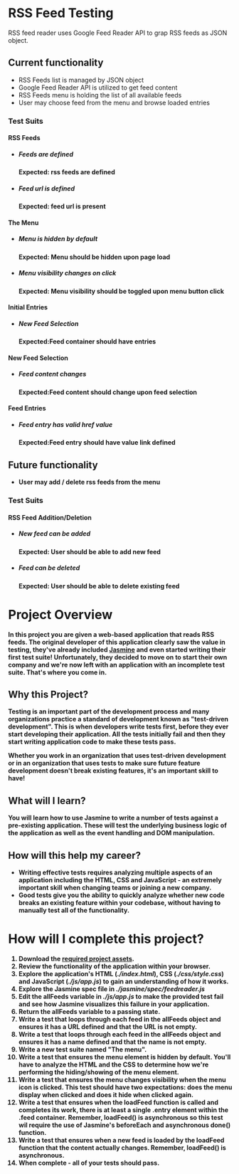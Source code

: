 <h1>RSS Feed Testing</h1> 

<p>RSS feed reader uses Google Feed Reader API to grap RSS feeds as JSON object. </p>

<h2>Current functionality</h2>
<ul>
	<li>RSS Feeds list is managed by JSON object</li>
	<li>Google Feed Reader API is utilized to get feed content</li>
	<li>RSS Feeds menu is holding the list of all available feeds</li>
	<li>User may choose feed from the menu and browse loaded entries</li>
</ul>


<h3>Test Suits</h3>
<h4>RSS Feeds</h4>
<ul>
	<li>
		<h5>Feeds are defined</h5>
		<p><strong>Expected:<strong> rss feeds are defined</p>
	</li>
	<li>
		<h5>Feed url is defined</h5>
		<p><strong>Expected:<strong> feed url is present</p>
	</li>
</ul>
<h4>The Menu</h4>
<ul>
	<li>
		<h5>Menu is hidden by default</h5>
		<p>Expected: Menu should be hidden upon page load</p>
	</li>
	<li>
		<h5>Menu visibility changes on click</h5>
		<p><strong>Expected: </strong> Menu visibility should be toggled upon menu button click</p>
	</li>

</ul>
<h4>Initial Entries</h4>
<ul>
	<li>
		<h5>New Feed Selection</h5>
		<p><strong>Expected:</strong>Feed container should have entries</p>
	</li>
</ul>
<h4>New Feed Selection</h4>
<ul>
	<li>
		<h5>Feed content changes</h5>
		<p><strong>Expected:</strong>Feed content should change upon feed selection</p>
	</li>
</ul>

<h4>Feed Entries</h4>
<ul>
	<li>
		<h5>Feed entry has valid href value</h5>
		<p><strong>Expected:</strong>Feed entry should have value link defined</p>
	</li>
</ul>

<h2>Future functionality</h2>
<ul>
	<li>User may add / delete rss feeds from the menu</li>
</ul>
<h3>Test Suits</h3>
<h4>RSS Feed Addition/Deletion</h4>
<ul>
	<li>
		<h5>New feed can be added</h5>
		<p><strong>Expected: </strong> User should be able to add new feed</p>
	</li>
	<li>
		<h5>Feed can be deleted</h5>
		<p><strong>Expected: </strong> User should be able to delete existing feed</p>
	</li>
</ul>


# Project Overview

In this project you are given a web-based application that reads RSS feeds. The original developer of this application clearly saw the value in testing, they've already included [Jasmine](http://jasmine.github.io/) and even started writing their first test suite! Unfortunately, they decided to move on to start their own company and we're now left with an application with an incomplete test suite. That's where you come in.


## Why this Project?

Testing is an important part of the development process and many organizations practice a standard of development known as "test-driven development". This is when developers write tests first, before they ever start developing their application. All the tests initially fail and then they start writing application code to make these tests pass.

Whether you work in an organization that uses test-driven development or in an organization that uses tests to make sure future feature development doesn't break existing features, it's an important skill to have!


## What will I learn?

You will learn how to use Jasmine to write a number of tests against a pre-existing application. These will test the underlying business logic of the application as well as the event handling and DOM manipulation.


## How will this help my career?

* Writing effective tests requires analyzing multiple aspects of an application including the HTML, CSS and JavaScript - an extremely important skill when changing teams or joining a new company.
* Good tests give you the ability to quickly analyze whether new code breaks an existing feature within your codebase, without having to manually test all of the functionality.


# How will I complete this project?

1. Download the [required project assets](http://github.com/udacity/frontend-nanodegree-feedreader).
2. Review the functionality of the application within your browser.
3. Explore the application's HTML (*./index.html*), CSS (*./css/style.css*) and JavaScript (*./js/app.js*) to gain an understanding of how it works.
4. Explore the Jasmine spec file in *./jasmine/spec/feedreader.js*
5. Edit the allFeeds variable in *./js/app.js* to make the provided test fail and see how Jasmine visualizes this failure in your application.
6. Return the allFeeds variable to a passing state.
7. Write a test that loops through each feed in the allFeeds object and ensures it has a URL defined and that the URL is not empty.
8. Write a test that loops through each feed in the allFeeds object and ensures it has a name defined and that the name is not empty.
9. Write a new test suite named "The menu".
10. Write a test that ensures the menu element is hidden by default. You'll have to analyze the HTML and the CSS to determine how we're performing the hiding/showing of the menu element.
11. Write a test that ensures the menu changes visibility when the menu icon is clicked. This test should have two expectations: does the menu display when clicked and does it hide when clicked again.
12. Write a test that ensures when the loadFeed function is called and completes its work, there is at least a single .entry element within the .feed container. Remember, loadFeed() is asynchronous so this test wil require the use of Jasmine's beforeEach and asynchronous done() function.
13. Write a test that ensures when a new feed is loaded by the loadFeed function that the content actually changes. Remember, loadFeed() is asynchronous.
14. When complete - all of your tests should pass.
